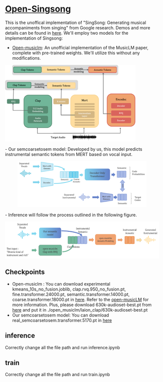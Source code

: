 # [Open-Singsong](https://jihoojung0106.github.io/posts/OpenSingsong/)

This is the unoffical implementation of "SingSong: Generating musical accompaniments from singing" from Google research.
Demos and more details can be found in [here](https://jihoojung0106.github.io/posts/OpenSingsong/).
We'll employ two models for the implementation of Singsong:
- [Open-musiclm](https://github.com/zhvng/open-musiclm): An unofficial implementation of the MusicLM paper, complete with pre-trained weights. We'll utilize this without any modifications.
  <p align='center'>
<img alt='diagram of Open-musiclm' src='openmusiclm.png' title="open-musiclm" height='250px'>
</p>
- Our semcoarsetosem model: Developed by us, this model predicts instrumental semantic tokens from MERT based on vocal input.
  <p align='center'>
<img alt='diagram of semcoarsetosem model' src='semcoarsetosem.png' title="semcoarsetosem model" height='150px'>
</p>
- Inference will follow the process outlined in the following figure.
  <p align='center'>
<img alt='diagram of inference' src='inference.png' title="inference" height='120px'>
</p>

## Checkpoints
- Open-musiclm : You can download experimental kmeans_10s_no_fusion.joblib, clap.rvq.950_no_fusion.pt, fine.transformer.24000.pt, semantic.transformer.14000.pt, coarse.transformer.18000.pt in [here](https://drive.google.com/drive/u/0/folders/1347glwEc-6XWulfU7NGrFrYTvTnjeVJE). Refer to the [open-musicLM](https://github.com/zhvng/open-musiclm) for more information. Plus, please download 630k-audioset-best.pt from [here](https://drive.google.com/drive/folders/1D6ZR5S6M5yoNXaJm35U2s-Rh6YofHrpQ?usp=sharing) and put it in ./open_musiclm/laion_clap/630k-audioset-best.pt
- Our semcoarsetosem model: You can download real_semcoarsetosem.transformer.5170.pt in [here](https://drive.google.com/drive/folders/1D6ZR5S6M5yoNXaJm35U2s-Rh6YofHrpQ?usp=sharing)

## inference
Correctly change all the file path and run inference.ipynb

## train
Correctly change all the file path and run train.ipynb

